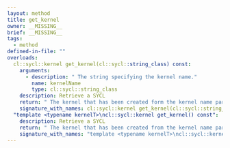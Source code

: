 ```yaml
---
layout: method
title: get_kernel
owner: __MISSING__
brief: __MISSING__
tags:
  - method
defined-in-file: ""
overloads:
  cl::sycl::kernel get_kernel(cl::sycl::string_class) const:
    arguments:
      - description: " The string specifying the kernel name."
        name: kernelName
        type: cl::sycl::string_class
    description: Retrieve a SYCL
    return: " The kernel that has been created form the kernel name parameter."
    signature_with_names: cl::sycl::kernel get_kernel(cl::sycl::string_class kernelName) const
  "template <typename kernelT>\ncl::sycl::kernel get_kernel() const":
    description: Retrieve a SYCL
    return: " The kernel that has been created from the kernel name parameter."
    signature_with_names: "template <typename kernelT>\ncl::sycl::kernel get_kernel() const"
---
```

